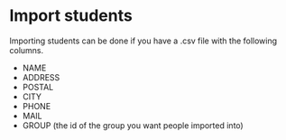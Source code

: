 # Import students

Importing students can be done if you have a .csv file with the following columns.

- NAME
- ADDRESS
- POSTAL
- CITY
- PHONE
- MAIL
- GROUP (the id of the group you want people imported into)
